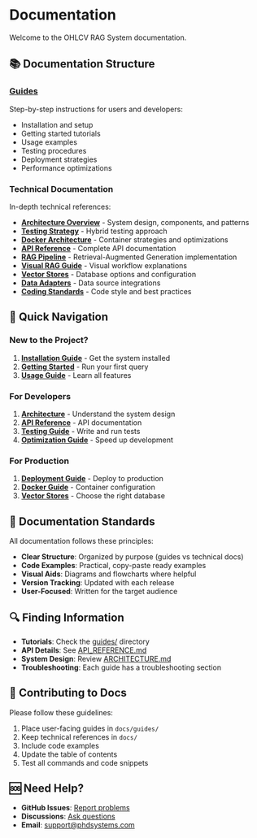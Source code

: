 # Documentation

Welcome to the OHLCV RAG System documentation.

## 📚 Documentation Structure

### [Guides](guides/)
Step-by-step instructions for users and developers:
- Installation and setup
- Getting started tutorials
- Usage examples
- Testing procedures
- Deployment strategies
- Performance optimizations

### Technical Documentation
In-depth technical references:
- **[Architecture Overview](ARCHITECTURE.md)** - System design, components, and patterns
- **[Testing Strategy](architecture/testing-strategy.md)** - Hybrid testing approach
- **[Docker Architecture](architecture/docker/)** - Container strategies and optimizations
- **[API Reference](API_REFERENCE.md)** - Complete API documentation
- **[RAG Pipeline](RAG_PIPELINE.md)** - Retrieval-Augmented Generation implementation
- **[Visual RAG Guide](RAG_PIPELINE_VISUAL.md)** - Visual workflow explanations
- **[Vector Stores](VECTOR_STORES.md)** - Database options and configuration
- **[Data Adapters](DATA_ADAPTERS.md)** - Data source integrations
- **[Coding Standards](CODING_STANDARDS.md)** - Code style and best practices

## 🚀 Quick Navigation

### New to the Project?
1. **[Installation Guide](guides/INSTALLATION.md)** - Get the system installed
2. **[Getting Started](guides/GETTING_STARTED.md)** - Run your first query
3. **[Usage Guide](guides/USAGE.md)** - Learn all features

### For Developers
1. **[Architecture](ARCHITECTURE.md)** - Understand the system design
2. **[API Reference](API_REFERENCE.md)** - API documentation
3. **[Testing Guide](guides/TESTING.md)** - Write and run tests
4. **[Optimization Guide](guides/OPTIMIZATION_GUIDE.md)** - Speed up development

### For Production
1. **[Deployment Guide](guides/DEPLOYMENT.md)** - Deploy to production
2. **[Docker Guide](guides/DOCKER.md)** - Container configuration
3. **[Vector Stores](VECTOR_STORES.md)** - Choose the right database

## 📖 Documentation Standards

All documentation follows these principles:
- **Clear Structure**: Organized by purpose (guides vs technical docs)
- **Code Examples**: Practical, copy-paste ready examples
- **Visual Aids**: Diagrams and flowcharts where helpful
- **Version Tracking**: Updated with each release
- **User-Focused**: Written for the target audience

## 🔍 Finding Information

- **Tutorials**: Check the [guides/](guides/) directory
- **API Details**: See [API_REFERENCE.md](API_REFERENCE.md)
- **System Design**: Review [ARCHITECTURE.md](ARCHITECTURE.md)
- **Troubleshooting**: Each guide has a troubleshooting section

## 📝 Contributing to Docs

Please follow these guidelines:
1. Place user-facing guides in `docs/guides/`
2. Keep technical references in `docs/`
3. Include code examples
4. Update the table of contents
5. Test all commands and code snippets

## 🆘 Need Help?

- **GitHub Issues**: [Report problems](https://github.com/phdsystems/ohlcv-rag-system/issues)
- **Discussions**: [Ask questions](https://github.com/phdsystems/ohlcv-rag-system/discussions)
- **Email**: support@phdsystems.com